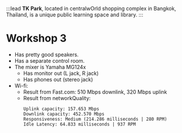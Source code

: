 :::lead
**TK Park**, located in centralwOrld shopping complex in Bangkok, Thailand, is a unique public learning space and library.
:::

# Workshop 3

- Has pretty good speakers.
- Has a separate control room.
- The mixer is Yamaha MG124x
   - Has monitor out (L jack, R jack)
   - Has phones out (stereo jack)
- Wi-fi:
   - Result from Fast.com: 510 Mbps downlink, 320 Mbps uplink
   - Result from networkQuality:
     ```
     Uplink capacity: 157.653 Mbps
     Downlink capacity: 452.570 Mbps
     Responsiveness: Medium (214.286 milliseconds | 280 RPM)
     Idle Latency: 64.833 milliseconds | 937 RPM
     ```